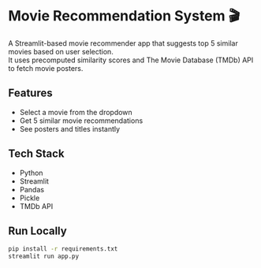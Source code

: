 # Movie Recommendation System 🎬

A Streamlit-based movie recommender app that suggests top 5 similar movies based on user selection.  
It uses precomputed similarity scores and The Movie Database (TMDb) API to fetch movie posters.  

## Features
- Select a movie from the dropdown
- Get 5 similar movie recommendations
- See posters and titles instantly

## Tech Stack
- Python
- Streamlit
- Pandas
- Pickle
- TMDb API

## Run Locally
```bash
pip install -r requirements.txt
streamlit run app.py

